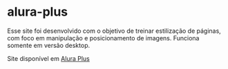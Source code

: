 # alura-plus

Esse site foi desenvolvido com o objetivo de treinar estilização de páginas, com foco em manipulação e posicionamento de imagens. Funciona somente em versão desktop.

Site disponível em <a href="https://art169.github.io/alura-plus/">Alura Plus</a>
